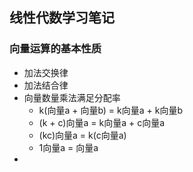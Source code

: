 <!--
 * @Author: 27
 * @LastEditors: 27
 * @Date: 2020-03-26 23:10:17
 * @LastEditTime: 2020-03-26 23:10:42
 * @FilePath: /Coding-Daily/content/Python数据相关/线性代数学习/guide.md
 * @description: type some description
 -->
## 线性代数学习笔记

### 向量运算的基本性质
- 加法交换律
- 加法结合律
- 向量数量乘法满足分配率
  - k(向量a + 向量b) = k向量a + k向量b
  - (k + c)向量a = k向量a + c向量a
  - (kc)向量a = k(c向量a)
  - 1向量a = 向量a
- 